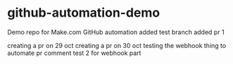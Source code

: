# github-automation-demo
Demo repo for Make.com GitHub automation
added test branch
added pr 1


creating a pr on 29 oct
creating a pr on 30 oct
testing the webhook thing to automate pr comment
test 2 for webhook part
